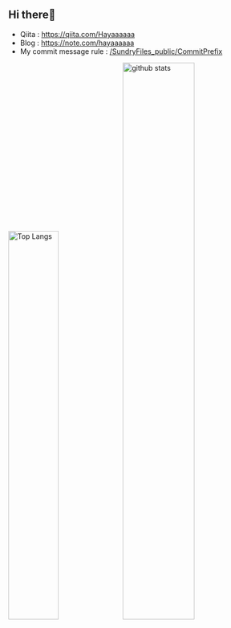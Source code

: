 ## Hi there👋

 - Qiita : https://qiita.com/Hayaaaaaa
 - Blog : https://note.com/hayaaaaaa
 - My commit message rule : [/SundryFiles_public/CommitPrefix](https://github.com/hashin2425/SundryFiles_public/tree/main/CommitPrefix)

<p align="left">

<img alt="Top Langs" width="44.5%" src="https://github-readme-stats-vercel-wea9.vercel.app/api/top-langs/?username=hashin2425&layout=compact&show_icons=true" />
<img alt="github stats" width="53.3%" src="https://github-readme-stats-vercel-wea9.vercel.app/api?username=hashin2425&show_icons=ture&count_private=true" />

</p>
